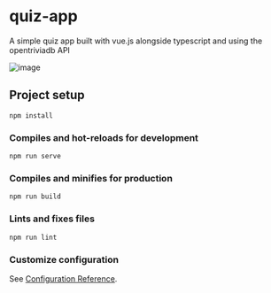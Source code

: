 # quiz-app

A simple quiz app built with vue.js alongside typescript and using the opentriviadb API

![image](https://user-images.githubusercontent.com/57461706/197416219-f2c85282-ca04-49b4-88d9-b72250428364.png)


## Project setup
```
npm install
```

### Compiles and hot-reloads for development
```
npm run serve
```

### Compiles and minifies for production
```
npm run build
```

### Lints and fixes files
```
npm run lint
```

### Customize configuration
See [Configuration Reference](https://cli.vuejs.org/config/).
